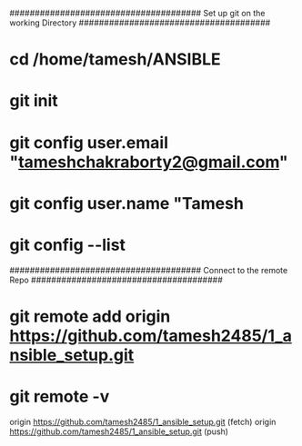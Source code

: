 ######################################
Set up git on the working Directory
######################################
# cd /home/tamesh/ANSIBLE
# git init 
# git config user.email "tameshchakraborty2@gmail.com"
# git config user.name "Tamesh
# git config --list
######################################
Connect to the remote Repo
######################################
# git remote add origin https://github.com/tamesh2485/1_ansible_setup.git
# git remote -v 
origin	https://github.com/tamesh2485/1_ansible_setup.git (fetch)
origin	https://github.com/tamesh2485/1_ansible_setup.git (push)

